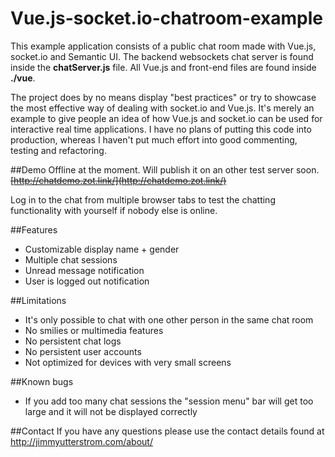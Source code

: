 # Vue.js-socket.io-chatroom-example
This example application consists of a public chat room made with Vue.js, socket.io and Semantic UI. The backend websockets chat server is found inside the **chatServer.js** file. All Vue.js and front-end files are found inside **./vue**.

The project does by no means display "best practices" or try to showcase the most effective way of dealing with socket.io and Vue.js. It's merely an example to give people an idea of how Vue.js and socket.io can be used for interactive real time applications. I have no plans of putting this code into production, whereas I haven't put much effort into good commenting, testing and refactoring. 

##Demo
Offline at the moment. Will publish it on an other test server soon. 
~~[http://chatdemo.zot.link/](http://chatdemo.zot.link/)~~

Log in to the chat from multiple browser tabs to test the chatting functionality with yourself if nobody else is online. 

##Features
* Customizable display name + gender
* Multiple chat sessions
* Unread message notification
* User is logged out notification

##Limitations
* It's only possible to chat with one other person in the same chat room
* No smilies or multimedia features
* No persistent chat logs
* No persistent user accounts
* Not optimized for devices with very small screens

##Known bugs
* If you add too many chat sessions the "session menu" bar will get too large and it will not be displayed correctly

##Contact
If you have any questions please use the contact details found at http://jimmyutterstrom.com/about/
